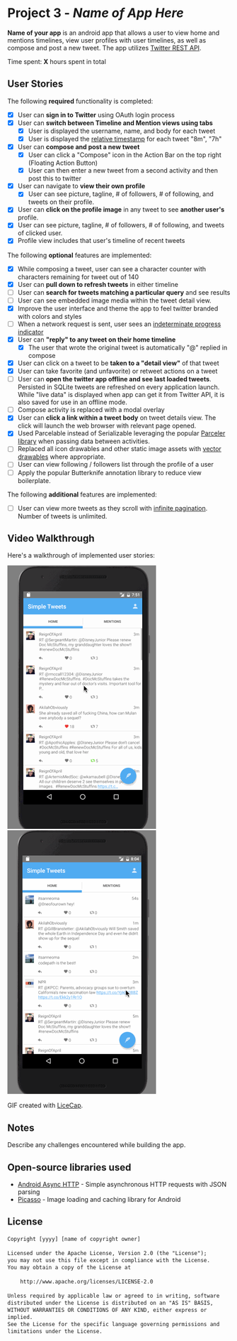 # Project 3 - *Name of App Here*

**Name of your app** is an android app that allows a user to view home and mentions timelines, view user profiles with user timelines, as well as compose and post a new tweet. The app utilizes [Twitter REST API](https://dev.twitter.com/rest/public).

Time spent: **X** hours spent in total

## User Stories

The following **required** functionality is completed:

* [x] User can **sign in to Twitter** using OAuth login process
* [x] User can **switch between Timeline and Mention views using tabs**
  * [x] User is displayed the username, name, and body for each tweet
  * [x] User is displayed the [relative timestamp](https://gist.github.com/nesquena/f786232f5ef72f6e10a7) for each tweet "8m", "7h"
* [x] User can **compose and post a new tweet**
  * [x] User can click a "Compose" icon in the Action Bar on the top right (Floating Action Button)
  * [x] User can then enter a new tweet from a second activity and then post this to twitter
* [x] User can navigate to **view their own profile**
  * [x] User can see picture, tagline, # of followers, # of following, and tweets on their profile.
* [x] User can **click on the profile image** in any tweet to see **another user's** profile.
 * [x] User can see picture, tagline, # of followers, # of following, and tweets of clicked user.
 * [x] Profile view includes that user's timeline of recent tweets

The following **optional** features are implemented:

* [x] While composing a tweet, user can see a character counter with characters remaining for tweet out of 140
* [x] User can **pull down to refresh tweets** in either timeline
* [ ] User can **search for tweets matching a particular query** and see results
* [ ] User can see embedded image media within the tweet detail view.
* [x] Improve the user interface and theme the app to feel twitter branded with colors and styles
* [ ] When a network request is sent, user sees an [indeterminate progress indicator](http://guides.codepath.com/android/Handling-ProgressBars#progress-within-actionbar)
* [x] User can **"reply" to any tweet on their home timeline**
  * [x] The user that wrote the original tweet is automatically "@" replied in compose
* [x] User can click on a tweet to be **taken to a "detail view"** of that tweet
 * [x] User can take favorite (and unfavorite) or retweet actions on a tweet
* [ ] User can **open the twitter app offline and see last loaded tweets**. Persisted in SQLite tweets are refreshed on every application launch. While "live data" is displayed when app can get it from Twitter API, it is also saved for use in an offline mode.
* [ ] Compose activity is replaced with a modal overlay
* [x] User can **click a link within a tweet body** on tweet details view. The click will launch the web browser with relevant page opened.
* [x] Used Parcelable instead of Serializable leveraging the popular [Parceler library](http://guides.codepath.com/android/Using-Parceler) when passing data between activities.
* [ ] Replaced all icon drawables and other static image assets with [vector drawables](http://guides.codepath.com/android/Drawables#vector-drawables) where appropriate.
* [ ] User can view following / followers list through the profile of a user
* [ ] Apply the popular Butterknife annotation library to reduce view boilerplate.

The following **additional** features are implemented:

* [ ] User can view more tweets as they scroll with [infinite pagination](http://guides.codepath.com/android/Endless-Scrolling-with-AdapterViews-and-RecyclerView). Number of tweets is unlimited.

## Video Walkthrough

Here's a walkthrough of implemented user stories:

<img src='https://github.com/noradiegwu/SimpleTweets/blob/master/simple____tweets.gif'  title='Video Walkthrough' width='' alt='Video Walkthrough' />
<img src='https://github.com/noradiegwu/SimpleTweets/blob/master/click_link_in_tweet.gif'/>

GIF created with [LiceCap](http://www.cockos.com/licecap/).

## Notes

Describe any challenges encountered while building the app.

## Open-source libraries used

- [Android Async HTTP](https://github.com/loopj/android-async-http) - Simple asynchronous HTTP requests with JSON parsing
- [Picasso](http://square.github.io/picasso/) - Image loading and caching library for Android

## License

    Copyright [yyyy] [name of copyright owner]

    Licensed under the Apache License, Version 2.0 (the "License");
    you may not use this file except in compliance with the License.
    You may obtain a copy of the License at

        http://www.apache.org/licenses/LICENSE-2.0

    Unless required by applicable law or agreed to in writing, software
    distributed under the License is distributed on an "AS IS" BASIS,
    WITHOUT WARRANTIES OR CONDITIONS OF ANY KIND, either express or implied.
    See the License for the specific language governing permissions and
    limitations under the License.

